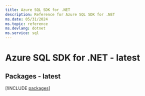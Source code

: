 ```yaml
---
title: Azure SQL SDK for .NET
description: Reference for Azure SQL SDK for .NET
ms.date: 05/31/2024
ms.topic: reference
ms.devlang: dotnet
ms.service: sql
---
```

# Azure SQL SDK for .NET - latest
## Packages - latest
[!INCLUDE [packages](sql-index.md)]